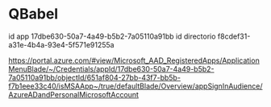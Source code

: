 # QBabel

id app 17dbe630-50a7-4a49-b5b2-7a05110a91bb
id directorio f8cdef31-a31e-4b4a-93e4-5f571e91255a

https://portal.azure.com/#view/Microsoft_AAD_RegisteredApps/ApplicationMenuBlade/~/Credentials/appId/17dbe630-50a7-4a49-b5b2-7a05110a91bb/objectId/651af804-27bb-43f7-bb5b-f7b1eee33c40/isMSAApp~/true/defaultBlade/Overview/appSignInAudience/AzureADandPersonalMicrosoftAccount